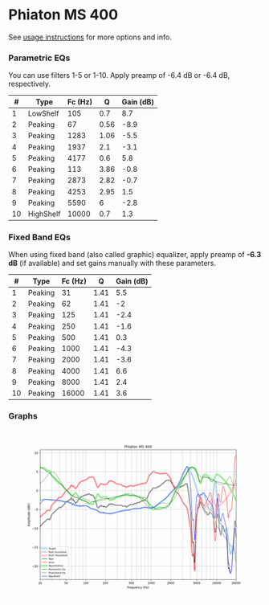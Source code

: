 # Phiaton MS 400
See [usage instructions](https://github.com/jaakkopasanen/AutoEq#usage) for more options and info.

### Parametric EQs
You can use filters 1-5 or 1-10. Apply preamp of -6.4 dB or -6.4 dB, respectively.

|   # | Type      |   Fc (Hz) |    Q |   Gain (dB) |
|-----|-----------|-----------|------|-------------|
|   1 | LowShelf  |       105 | 0.7  |         8.7 |
|   2 | Peaking   |        67 | 0.56 |        -8.9 |
|   3 | Peaking   |      1283 | 1.06 |        -5.5 |
|   4 | Peaking   |      1937 | 2.1  |        -3.1 |
|   5 | Peaking   |      4177 | 0.6  |         5.8 |
|   6 | Peaking   |       113 | 3.86 |        -0.8 |
|   7 | Peaking   |      2873 | 2.82 |        -0.7 |
|   8 | Peaking   |      4253 | 2.95 |         1.5 |
|   9 | Peaking   |      5590 | 6    |        -2.8 |
|  10 | HighShelf |     10000 | 0.7  |         1.3 |

### Fixed Band EQs
When using fixed band (also called graphic) equalizer, apply preamp of **-6.3 dB** (if available) and set gains manually with these parameters.

|   # | Type    |   Fc (Hz) |    Q |   Gain (dB) |
|-----|---------|-----------|------|-------------|
|   1 | Peaking |        31 | 1.41 |         5.5 |
|   2 | Peaking |        62 | 1.41 |        -2   |
|   3 | Peaking |       125 | 1.41 |        -2.4 |
|   4 | Peaking |       250 | 1.41 |        -1.6 |
|   5 | Peaking |       500 | 1.41 |         0.3 |
|   6 | Peaking |      1000 | 1.41 |        -4.3 |
|   7 | Peaking |      2000 | 1.41 |        -3.6 |
|   8 | Peaking |      4000 | 1.41 |         6.6 |
|   9 | Peaking |      8000 | 1.41 |         2.4 |
|  10 | Peaking |     16000 | 1.41 |         3.6 |

### Graphs
![](./Phiaton%20MS%20400.png)
